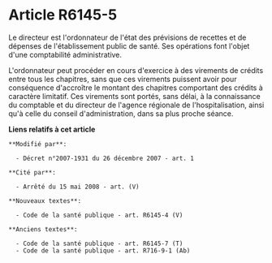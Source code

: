 # Article R6145-5

Le directeur est l'ordonnateur de l'état des prévisions de recettes et de dépenses de l'établissement public de santé. Ses
opérations font l'objet d'une comptabilité administrative.

L'ordonnateur peut procéder en cours d'exercice à des virements de crédits entre tous les chapitres, sans que ces virements
puissent avoir pour conséquence d'accroître le montant des chapitres comportant des crédits à caractère limitatif. Ces
virements sont portés, sans délai, à la connaissance du comptable et du directeur de l'agence régionale de l'hospitalisation,
ainsi qu'à celle du conseil d'administration, dans sa plus proche séance.

**Liens relatifs à cet article**

	**Modifié par**:

	  - Décret n°2007-1931 du 26 décembre 2007 - art. 1

	**Cité par**:

	  - Arrêté du 15 mai 2008 - art. (V)

	**Nouveaux textes**:

	  - Code de la santé publique - art. R6145-4 (V)

	**Anciens textes**:

	  - Code de la santé publique - art. R6145-7 (T)
	  - Code de la santé publique - art. R716-9-1 (Ab)
